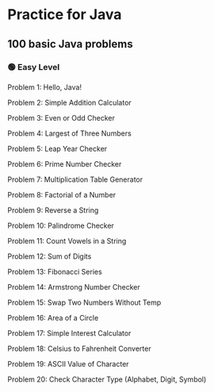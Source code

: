 # Practice for Java
## 100 basic Java problems

### 🟢 Easy Level
Problem 1: Hello, Java!

Problem 2: Simple Addition Calculator

Problem 3: Even or Odd Checker

Problem 4: Largest of Three Numbers

Problem 5: Leap Year Checker

Problem 6: Prime Number Checker

Problem 7: Multiplication Table Generator

Problem 8: Factorial of a Number

Problem 9: Reverse a String

Problem 10: Palindrome Checker

Problem 11: Count Vowels in a String

Problem 12: Sum of Digits

Problem 13: Fibonacci Series

Problem 14: Armstrong Number Checker

Problem 15: Swap Two Numbers Without Temp

Problem 16: Area of a Circle

Problem 17: Simple Interest Calculator

Problem 18: Celsius to Fahrenheit Converter

Problem 19: ASCII Value of Character

Problem 20: Check Character Type (Alphabet, Digit, Symbol)

### 
